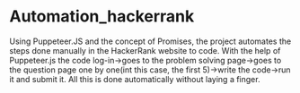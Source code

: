 # Automation_hackerrank

Using Puppeteer.JS and the concept of Promises, the project automates the steps done manually in the HackerRank website to code. With the help of Puppeteer.js the code log-in->goes to the problem solving page->goes to the question page one by one(int this case, the first 5)->write the code->run it and submit it. All this is done automatically without laying a finger. 
